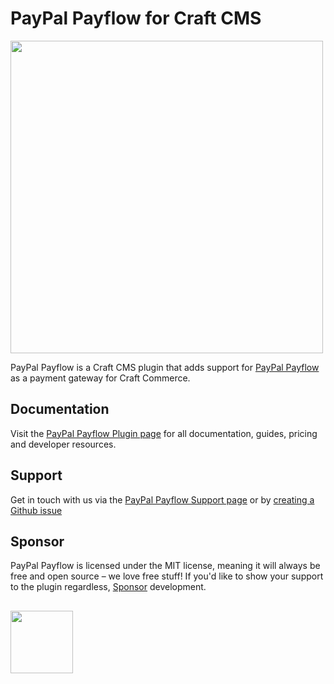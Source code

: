 # PayPal Payflow for Craft CMS
<img width="500" src="https://verbb.imgix.net/plugins/paypal-payflow/payflow-social-card.png?v=1">

PayPal Payflow is a Craft CMS plugin that adds support for [PayPal Payflow](https://developer.paypal.com/api/nvp-soap/payflow/payflow-gateway/) as a payment gateway for Craft Commerce.

## Documentation
Visit the [PayPal Payflow Plugin page](https://verbb.io/craft-plugins/payflow) for all documentation, guides, pricing and developer resources.

## Support
Get in touch with us via the [PayPal Payflow Support page](https://verbb.io/craft-plugins/payflow/support) or by [creating a Github issue](https://github.com/verbb/payflow/issues)

## Sponsor
PayPal Payflow is licensed under the MIT license, meaning it will always be free and open source – we love free stuff! If you'd like to show your support to the plugin regardless, [Sponsor](https://github.com/sponsors/verbb) development.

<h2></h2>

<a href="https://verbb.io" target="_blank">
    <img width="100" src="https://verbb.io/assets/img/verbb-pill.svg">
</a>
